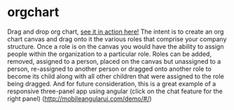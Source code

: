 # orgchart
Drag and drop org chart, [see it in action here!](https://gregbabcock.github.io/orgchart/) The intent is to create an org chart canvas and drag onto it the various roles that comprise your company structure. Once a role is on the canvas you would have the ability to assign people within the organization to a particular role. Roles can be added, removed, assigned to a person, placed on the canvas but unassigned to a person, re-assigned to another person or dragged onto another role to become its child along with all other children that were assigned to the role being dragged.
And for future consideration, this is a great example of a responsive three-panel app using angular (click on the chat feature for the right panel) (http://mobileangularui.com/demo/#/)

